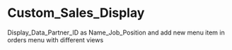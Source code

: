 # Custom_Sales_Display
Display_Data_Partner_ID as Name_Job_Position and add new menu item in orders menu with different views
